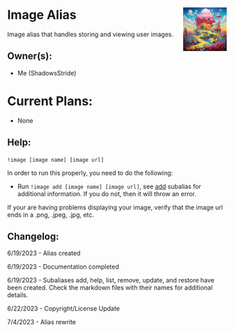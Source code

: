 <h1>Image Alias<img align="right" src="canvas.png" width="100px"></h1>

Image alias that handles storing and viewing user images.

## Owner(s):
- Me (ShadowsStride)

# Current Plans:
- None

## Help:
`!image [image name] [image url]`

In order to run this properly, you need to do the following:
- Run `!image add [image name] [image url]`, see [add](https://github.com/SethHartman13/Avrae-Aliases-Snippets/blob/master/Aliases/image/add/add.md) subalias for additional information. If you do not, then it will throw an error.

If your are having problems displaying your image, verify that the image url ends in a .png, .jpeg, .jpg, etc.

## Changelog:
6/19/2023 - Alias created

6/19/2023 - Documentation completed

6/19/2023 - Subaliases add, help, list, remove, update, and restore have been created. Check the markdown files with their names for additional details.

6/22/2023 - Copyright/License Update

7/4/2023 - Alias rewrite